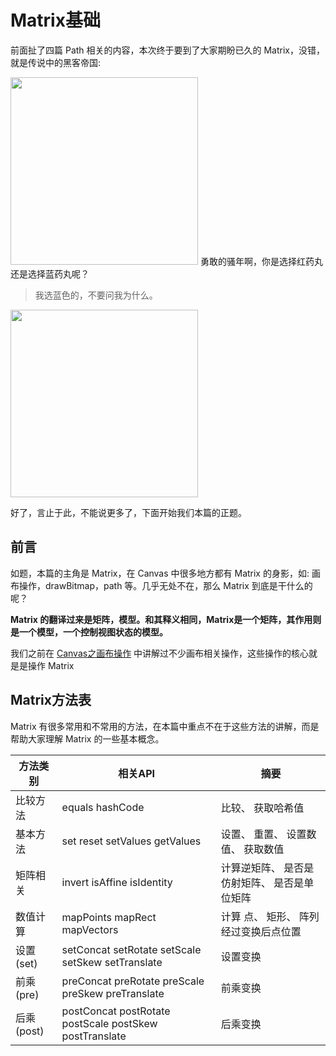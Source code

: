 # Matrix基础

前面扯了四篇 Path 相关的内容，本次终于要到了大家期盼已久的 Matrix，没错，就是传说中的黑客帝国:

<p style="display:inline;">
<img src="http://ww1.sinaimg.cn/large/005Xtdi2jw1f4oyx5i8wbj308c0bj3zz.jpg" width=300 />
</p>

<p style="display:inline;">
勇敢的骚年啊，你是选择红药丸还是选择蓝药丸呢？

<blockquote>
我选蓝色的，不要问我为什么。
</blockquote>

<img src="http://ww1.sinaimg.cn/large/005Xtdi2jw1f4pji1l0lej308c04pwer.jpg" width=300 /> <br/>

好了，言止于此，不能说更多了，下面开始我们本篇的正题。
</p>

## 前言

如题，本篇的主角是 Matrix，在 Canvas 中很多地方都有 Matrix 的身影，如: 画布操作，drawBitmap，path 等。几乎无处不在，那么 Matrix 到底是干什么的呢？

>
**Matrix 的翻译过来是矩阵，模型。和其释义相同，Matrix是一个矩阵，其作用则是一个模型，一个控制视图状态的模型。**

我们之前在 [Canvas之画布操作](https://github.com/GcsSloop/AndroidNote/blob/master/CustomView/Advance/%5B3%5DCanvas_Convert.md) 中讲解过不少画布相关操作，这些操作的核心就是是操作 Matrix

## Matrix方法表

Matrix 有很多常用和不常用的方法，在本篇中重点不在于这些方法的讲解，而是帮助大家理解 Matrix 的一些基本概念。

方法类别   | 相关API                                                 | 摘要
-----------|---------------------------------------------------------|-------------------------------------
比较方法   | equals hashCode                                         | 比较、 获取哈希值
基本方法   | set reset setValues getValues                           | 设置、 重置、 设置数值、 获取数值
矩阵相关   | invert isAffine isIdentity                              | 计算逆矩阵、 是否是仿射矩阵、 是否是单位矩阵
数值计算   | mapPoints mapRect mapVectors                            | 计算 点、 矩形、 阵列 经过变换后点位置
设置(set)  | setConcat setRotate setScale setSkew setTranslate       | 设置变换
前乘(pre)  | preConcat preRotate preScale preSkew preTranslate       | 前乘变换
后乘(post) | postConcat postRotate postScale postSkew postTranslate  | 后乘变换















